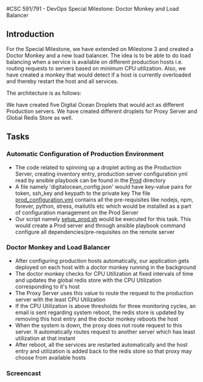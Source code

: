 #CSC 591/791 - DevOps Special Milestone: Doctor Monkey and Load Balancer

## Introduction

For the Special Milestone, we have extended on Milestone 3 and created a Doctor Monkey and a new load balancer. The idea is to be able to do load balancing when a service is available on different production hosts i.e. routing requests to servers based on minimum CPU utilization. Also, we have created a monkey that would detect if a host is currently overloaded and thereby restart the host and all services.

The architecture is as follows:
<ADD IMAGE>

We have created five Digital Ocean Droplets that would act as different Production servers. We have created different droplets for Proxy Server and Global Redis Store as well.

## Tasks

### Automatic Configuration of Production Environment
* The code related to spinning up a droplet acting as the Production Server, creating inventory entry, production server configuration yml read by ansible playbook can be found in the [Prod](https://github.com/amittal91/DevOps-Project-SpecialMilestone/tree/master/Prod) directory
* A file namely 'digitalocean_config.json' would have key-value pairs for token, ssh_key and keypath to the private key
The file [prod_configuration.yml](https://github.com/amittal91/DevOps-Project-SpecialMilestone/blob/master/Prod/prod_configuration.yml) contains all the pre-requisites like nodejs, npm, forever, python, stress, mailutils etc which would be installed as a part of configuration management on the Prod Server
* Our script namely [setup_prod.sh](https://github.com/amittal91/DevOps-Project-SpecialMilestone/blob/master/setup_prod.sh) would be executed for this task. This would create a Prod server and through ansible playbook command configure all dependencies/pre-requisites on the remote server

### Doctor Monkey and Load Balancer
* After configuring production hosts automatically, our application gets deployed on each host with a doctor monkey running in the background
* The doctor monkey checks for CPU Utilization at fixed intervals of time and updates the global redis store with the CPU Utilization corresponding to it's host
* The Proxy Server uses this value to route the request to the production server with the least CPU Utilization
* If the CPU Utilization is above thresholds for three monitoring cycles, an email is sent regarding system reboot, the redis store is updated by removing this host entry and the doctor monkey reboots the host
* When the system is down, the proxy does not route request to this server. It automatically routes request to another server which has least utilization at that instant
* After reboot, all the services are restarted automatically and the host entry and utilization is added back to the redis store so that proxy may choose from available hosts

### Screencast

